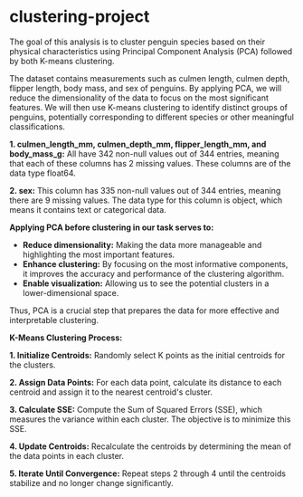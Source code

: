 # clustering-project

The goal of this analysis is to cluster penguin species based on their physical characteristics using Principal Component Analysis (PCA) followed by both K-means clustering.

The dataset contains measurements such as culmen length, culmen depth, flipper length, body mass, and sex of penguins. By applying PCA, we will reduce the dimensionality of the data to focus on the most significant features. We will then use K-means clustering to identify distinct groups of penguins, potentially corresponding to different species or other meaningful classifications.

**1. culmen_length_mm, culmen_depth_mm, flipper_length_mm, and body_mass_g:** All have 342 non-null values out of 344 entries, meaning that each of these columns has 2 missing values. These columns are of the data type float64.

**2. sex:** This column has 335 non-null values out of 344 entries, meaning there are 9 missing values. The data type for this column is object, which means it contains text or categorical data.

**Applying PCA before clustering in our task serves to:**

* **Reduce dimensionality:** Making the data more manageable and highlighting the most important features.
* **Enhance clustering:** By focusing on the most informative components, it improves the accuracy and performance of the clustering algorithm.
* **Enable visualization:** Allowing us to see the potential clusters in a lower-dimensional space.

Thus, PCA is a crucial step that prepares the data for more effective and interpretable clustering.


**K-Means Clustering Process:**

**1. Initialize Centroids:** Randomly select K points as the initial centroids for the clusters.

**2. Assign Data Points:** For each data point, calculate its distance to each centroid and assign it to the nearest centroid's cluster.

**3. Calculate SSE:** Compute the Sum of Squared Errors (SSE), which measures the variance within each cluster. The objective is to minimize this SSE.

**4. Update Centroids:** Recalculate the centroids by determining the mean of the data points in each cluster.

**5. Iterate Until Convergence:** Repeat steps 2 through 4 until the centroids stabilize and no longer change significantly.
